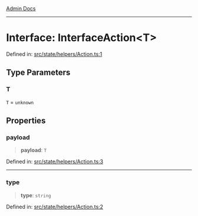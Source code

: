 [Admin Docs](/)

***

# Interface: InterfaceAction\<T\>

Defined in: [src/state/helpers/Action.ts:1](https://github.com/PalisadoesFoundation/talawa-admin/blob/main/src/state/helpers/Action.ts#L1)

## Type Parameters

### T

`T` = `unknown`

## Properties

### payload

> **payload**: `T`

Defined in: [src/state/helpers/Action.ts:3](https://github.com/PalisadoesFoundation/talawa-admin/blob/main/src/state/helpers/Action.ts#L3)

***

### type

> **type**: `string`

Defined in: [src/state/helpers/Action.ts:2](https://github.com/PalisadoesFoundation/talawa-admin/blob/main/src/state/helpers/Action.ts#L2)
